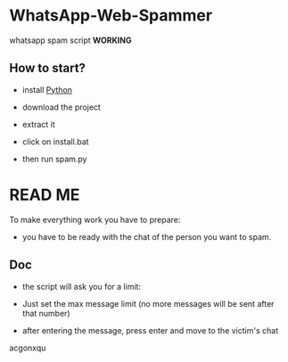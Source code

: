 # WhatsApp-Web-Spammer
whatsapp spam script **WORKING**

## How to start?

- install [Python](https://python.org/download/)

- download the project

- extract it

- click on install.bat

- then run spam.py

# READ ME

To make everything work you have to prepare:

- you have to be ready with the chat of the person you want to spam.

## Doc

- the script will ask you for a limit:

* Just set the max message limit (no more messages will be sent after that number)

- after entering the message, press enter and move to the victim's chat

acgonxqu